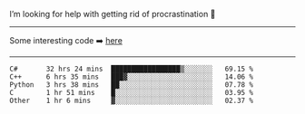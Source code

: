 I’m looking for help with getting rid of procrastination 🤔

-----

Some interesting code :arrow_right: [here](https://github.com/zhen8838/playground)

-----

<!--START_SECTION:waka-->
```text
C#       32 hrs 24 mins  █████████████████▒░░░░░░░   69.15 % 
C++      6 hrs 35 mins   ███▓░░░░░░░░░░░░░░░░░░░░░   14.06 % 
Python   3 hrs 38 mins   ██░░░░░░░░░░░░░░░░░░░░░░░   07.78 % 
C        1 hr 51 mins    █░░░░░░░░░░░░░░░░░░░░░░░░   03.95 % 
Other    1 hr 6 mins     ▓░░░░░░░░░░░░░░░░░░░░░░░░   02.37 % 
```
<!--END_SECTION:waka-->

<!--
**zhen8838/zhen8838** is a ✨ _special_ ✨ repository because its `README.md` (this file) appears on your GitHub profile.

Here are some ideas to get you started:

- 🔭 I’m currently working on ...
- 🌱 I’m currently learning ...
- 👯 I’m looking to collaborate on ...
 ...
- 💬 Ask me about ...
- 📫 How to reach me: ...
- 😄 Pronouns: ...
- ⚡ Fun fact: ...
-->
